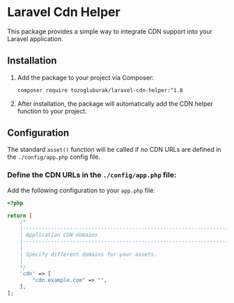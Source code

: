 # Laravel Cdn Helper

This package provides a simple way to integrate CDN support into your Laravel application.

## Installation

1. Add the package to your project via Composer:

    ```bash
    composer require tozogluburak/laravel-cdn-helper:^1.8
    ```

2. After installation, the package will automatically add the CDN helper function to your project.

## Configuration

The standard `asset()` function will be called if no CDN URLs are defined in the `./config/app.php` config file.

### Define the CDN URLs in the `./config/app.php` file:

Add the following configuration to your `app.php` file:

```php
<?php

return [
    /*
    |--------------------------------------------------------------------------
    | Application CDN domains
    |--------------------------------------------------------------------------
    |
    | Specify different domains for your assets.
    |
    */
    'cdn' => [
        "cdn.example.com" => "",
    ],
];
